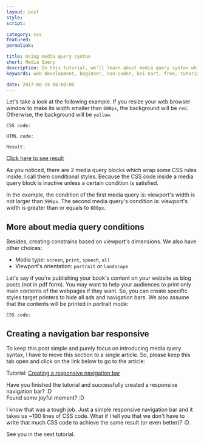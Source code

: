 ```yaml
---
layout: post
style:
script:

category: css
featured:
permalink:

title: Using media query syntax
short: Media Query
description: In this tutorial, we'll learn about media query syntax which allows us to create responsive websites. <br>In fact, the syntax is used to target specific devices and screen sizes. <br>Let's talk about this amazing tool.
keywords: web development, beginner, non-coder, kei nart, free, tutorial, coding, programming, code nart, html, css, @media, media query, responsive

date: 2017-08-24 06:00:00
---
```


Let's take a look at the following example. If you resize your web browser
window to make its width smaller than `600px`, the background will be `red`.
Otherwise, the background will be `yellow`.

`CSS code:`
<script src="https://gist.github.com/codenart/37d35f1579a85be21a263a26758b825c.js">
</script>

`HTML code:`
<script src="https://gist.github.com/codenart/945f19d09b2c26472e08e4ca080accea.js">
</script>

`Result:`

[Click here to see result](https://codepen.io/codenart/full/VMoGNp/ "ext")

As you noticed, there are 2 media query blocks which wrap some CSS rules inside.
I call them conditional styles. Because the CSS code inside a media query block
is inactive unless a certain condition is satisfied.

In the example, the condition of the first media query is: viewport's width is
not larger than `599px`. The second media query's condition is: viewport's width
is greater than or equals to `600px`.

## More about media query conditions

Besides, creating constrains based on viewport's dimensions. We also have other
choices:

- Media type: `screen`, `print`, `speech`, `all`
- Viewport's orientation: `portrait` or `landscape`

Let's say if you're publishing your book's content on your website as blog posts
(not in pdf form). You may want to help your audiences to print only main contents
of the webpages if they want. So, you can create specific styles target printers
to hide all ads and navigation bars. We also assume that the contents will be
printed in portrait mode:

`CSS code:`
<script src="https://gist.github.com/codenart/d89cbac3a1238b395b527d233b894694.js">
</script>

## Creating a navigation bar responsive

To keep this post simple and purely focus on introducing media query syntax, I
have to move this section to a single article. So, please keep this tab open and
click on the link below to go to the article:

Tutorial: [Creating a responsive navigation bar](https://codenart.github.io/sample/2017/09/03/sample-2-responsive-navbar.html "ext")

Have you finished the tutorial and successfully created a responsive navigation
bar? :D  
Found some joyful moment? :D

I know that was a tough job. Just a simple responsive navigation bar and it takes
us ~100 lines of CSS code. What if I tell you that we don't have to write that
much CSS code to achieve the same result (or even better)? :D.

See you in the next tutorial.
